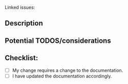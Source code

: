 <!--- Provide a general summary of changes made by your PR in the title above -->

Linked issues: 
<!--- Use resolves #issue-num syntax -->

## Description
<!--- Describe your changes in detail -->

## Potential TODOS/considerations
<!--- Describe potential improvements. -->

## Checklist:
<!--- Go over all the following points, and put an `x` in all the boxes that apply. -->
- [ ] My change requires a change to the documentation.
- [ ] I have updated the documentation accordingly.
